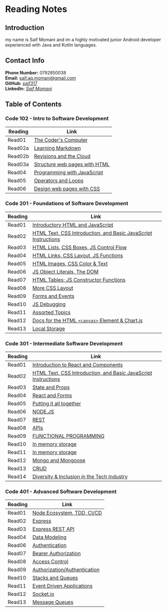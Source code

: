 # **Reading Notes**

## **Introduction**

my name is Saif Momani and im a highly motivated junior Android developer experienced with Java and Kotlin languages.

## **Contact Info**

**Phone Number:** 0792850038  
**Email:** saif.aq.momani@gmail.com  
**GitHub:** _[saif317](https://github.com/saif317)_  
**LinkedIn:** _[Saif Momani](https://www.linkedin.com/in/smomani/)_

## **Table of Contents**

### **Code 102 - Intro to Software Development**

| Reading | Link                                                |
| ------- | --------------------------------------------------- |
| Read01  | [The Coder's Computer](Code101/read01.md)           |
| Read02a | [Learning Markdown](Code101/read02a.md)             |
| Read02b | [Revisions and the Cloud](Code101/read02b.md)       |
| Read03a | [Structure web pages with HTML](Code101/read03a.md) |
| Read04  | [Programming with JavaScript](Code101/read04.md)    |
| Read05  | [Operators and Loops](Code101/read05.md)            |
| Read06  | [Design web pages with CSS](Code101/read06.md)      |

### **Code 201 - Foundations of Software Development**

| Reading | Link                                                                                |
| ------- | ----------------------------------------------------------------------------------- |
| Read01  | [Introductory HTML and JavaScript](Code201/read01.md)                               |
| Read02  | [HTML Text, CSS Introduction, and Basic JavaScript Instructions](Code201/read02.md) |
| Read03  | [HTML Lists, CSS Boxes, JS Control Flow](Code201/read03.md)                         |
| Read04  | [HTML Links, CSS Layout, JS Functions](Code201/read04.md)                           |
| Read05  | [HTML Images, CSS Color & Text](Code201/read05.md)                                  |
| Read06  | [JS Object Literals, The DOM](Code201/read06.md)                                    |
| Read07  | [HTML Tables; JS Constructor Functions](Code201/read07.md)                          |
| Read08  | [More CSS Layout](Code201/read08.md)                                                |
| Read09  | [Forms and Events](Code201/read09.md)                                               |
| Read10  | [JS Debugging](Code201/read10.md)                                                   |
| Read11  | [Assorted Topics](Code201/read11.md)                                                |
| Read12  | [Docs for the HTML `<canvas>` Element & Chart.js](Code201/read12.md)                |
| Read13  | [Local Storage](Code201/read13.md)                                                  |

### **Code 301 - Intermediate Software Development**

| Reading | Link                                                                                |
| ------- | ----------------------------------------------------------------------------------- |
| Read01  | [Introduction to React and Components](Code301/read01.md)                           |
| Read02  | [HTML Text, CSS Introduction, and Basic JavaScript Instructions](Code301/read02.md) |
| Read03  | [State and Props](Code301/read03.md)                                                |
| Read04  | [React and Forms](Code301/read04.md)                                                |
| Read05  | [Putting it all together](Code301/read05.md)                                        |
| Read06  | [NODE.JS](Code301/read06.md)                                                        |
| Read07  | [REST](Code301/read07.md)                                                           |
| Read08  | [APIs](Code301/read08.md)                                                           |
| Read09  | [FUNCTIONAL PROGRAMMING](Code301/read09.md)                                         |
| Read10  | [In memory storage](Code301/read10.md)                                              |
| Read11  | [In memory storage](Code301/read11.md)                                              |
| Read12  | [Mongo and Mongoose](Code301/read12.md)                                             |
| Read13  | [CRUD](Code301/read13.md)                                                           |
| Read14  | [Diversity & Inclusion in the Tech Industry](Code301/read14.md)                     |

### **Code 401 - Advanced Software Development**

| Reading | Link                                              |
| ------- | ------------------------------------------------- |
| Read01  | [Node Ecosystem, TDD, CI/CD](Code401/read01.md)   |
| Read02  | [Express](Code401/read02.md)                      |
| Read03  | [Express REST API](Code401/read03.md)             |
| Read04  | [Data Modeling](Code401/read04.md)                |
| Read06  | [Authentication](Code401/read06.md)               |
| Read07  | [Bearer Authorization](Code401/read07.md)         |
| Read08  | [Access Control](Code401/read08.md)               |
| Read09  | [Authorization/Authentication](Code401/read09.md) |
| Read10  | [Stacks and Queues](Code401/read10.md)            |
| Read11  | [Event Driven Applications](Code401/read11.md)    |
| Read12  | [Socket.io](Code401/read12.md)                    |
| Read13  | [Message Queues](Code401/read13.md)               |
